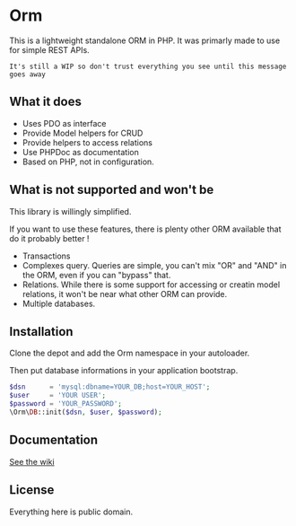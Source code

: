 # Orm

This is a lightweight standalone ORM in PHP. It was primarly made to use for simple REST APIs.

``It's still a WIP so don't trust everything you see until this message goes away``

## What it does

* Uses PDO as interface
* Provide Model helpers for CRUD
* Provide helpers to access relations
* Use PHPDoc as documentation
* Based on PHP, not in configuration.

## What is not supported and won't be

This library is willingly simplified.

If you want to use these features, there is plenty other ORM available that do it probably better ! 

* Transactions
* Complexes query. Queries are simple, you can't mix "OR" and "AND" in the ORM, even if you can "bypass" that.
* Relations. While there is some support for accessing or creatin model relations, it won't be near what other ORM can provide.
* Multiple databases.

## Installation

Clone the depot and add the Orm namespace in your autoloader.

Then put database informations in your application bootstrap.

```php
$dsn      = 'mysql:dbname=YOUR_DB;host=YOUR_HOST';
$user     = 'YOUR USER';
$password = 'YOUR_PASSWORD';
\Orm\DB::init($dsn, $user, $password);
```

## Documentation

[See the wiki](https://github.com/smeeckaert/orm/wiki)

## License

Everything here is public domain.
